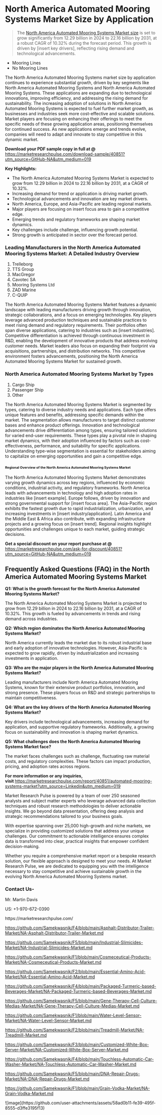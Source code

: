 <h1>North America Automated Mooring Systems Market&nbsp;Size by Application</h1><blockquote><p>The <a href="https://marketresearchpulse.com/download-sample/40851?utm_source=GitHub-NA&amp;utm_medium=019">North America Automated Mooring Systems Market size</a> is set to grow significantly from 12.29 billion in 2024 to 22.16 billion by 2031, at a robust CAGR of 10.32% during the forecast period. This growth is driven by [insert key drivers], reflecting rising demand and technological advancements.</p></blockquote><ul><li>Mooring Lines <li> No Mooring Lines</li></ul><p>The North America Automated Mooring Systems market size by application continues to experience substantial growth, driven by key segments like North America Automated Mooring Systems and North America Automated Mooring Systems. These applications are expanding due to technological innovations, improving efficiency, and addressing the rising demand for sustainability. The increasing adoption of solutions in North America Automated Mooring Systems is expected to fuel further market growth, as businesses and industries seek more cost-effective and scalable solutions. Market players are focusing on enhancing their offerings to meet the specific needs of these growing application areas, positioning themselves for continued success. As new applications emerge and trends evolve, companies will need to adapt and innovate to stay competitive in this dynamic market.</p><p><strong>Download your PDF sample copy in full at @ </strong><a href="https://marketresearchpulse.com/download-sample/40851?utm_source=GitHub-NA&amp;utm_medium=019">https://marketresearchpulse.com/download-sample/40851?utm_source=GitHub-NA&amp;utm_medium=019</a></p><p><strong>Key Highlights: </strong></p><ul><li>The North America Automated Mooring Systems Market is expected to grow from 12.29 billion in 2024 to 22.16 billion by 2031, at a CAGR of 10.32%.</li><li>Increasing demand for trend or application is driving market growth.</li><li>Technological advancements and innovation are key market drivers.</li><li>North America, Europe, and Asia-Pacific are leading regional markets.</li><li>Major players are focusing on insert focus area to gain a competitive edge.</li><li>Emerging trends and regulatory frameworks are shaping market dynamics.</li><li>Key challenges include challenge, influencing growth potential.</li><li>Strong growth is anticipated in sector over the forecast period.</li></ul><h3>Leading Manufacturers in the North America Automated Mooring Systems Market: A Detailed Industry Overview</h3><ol><li>Trelleborg</li><li>TTS Group</li><li>MacGregor</li><li>Cavotec SA</li><li>Mooring Systems Ltd</li><li>ZAD Marine</li><li>C-QUIP</li></ol><div class="flex max-w-full flex-col flex-grow"><div class="min-h-8 text-message flex w-full flex-col items-end gap-2 whitespace-normal break-words [.text-message+&amp;]:mt-5" dir="auto" data-message-author-role="assistant" data-message-id="fd8432e4-4910-450d-b182-61b7bfb0a01f" data-message-model-slug="gpt-4o"><div class="flex w-full flex-col gap-1 empty:hidden first:pt-[3px]"><div class="markdown prose w-full break-words dark:prose-invert light"><p>The North America Automated Mooring Systems Market features a dynamic landscape with leading manufacturers driving growth through innovation, strategic collaborations, and a focus on emerging technologies. Key players leverage advanced production techniques and sustainable practices to meet rising demand and regulatory requirements. Their portfolios often span diverse applications, catering to industries such as [insert industries]. Competitive differentiation is achieved through continuous investment in R&amp;D, enabling the development of innovative products that address evolving customer needs. Market leaders also focus on expanding their footprint via acquisitions, partnerships, and distribution networks. This competitive environment fosters advancements, positioning the North America Automated Mooring Systems Market for sustained growth.</p></div></div></div></div><h3>North America Automated Mooring Systems Market by Types</h3><ol><li>Cargo Ship <li> Passenger Ship <li> Other</li></ol><div class="flex max-w-full flex-col flex-grow"><div class="min-h-8 text-message flex w-full flex-col items-end gap-2 whitespace-normal break-words [.text-message+&amp;]:mt-5" dir="auto" data-message-author-role="assistant" data-message-id="084470be-0bb7-4664-bddf-5156b4f41249" data-message-model-slug="gpt-4o-mini"><div class="flex w-full flex-col gap-1 empty:hidden first:pt-[3px]"><div class="markdown prose w-full break-words dark:prose-invert light"><p>The North America Automated Mooring Systems Market is segmented by types, catering to diverse industry needs and applications. Each type offers unique features and benefits, addressing specific demands within the market. The segmentation allows manufacturers to target distinct customer bases and enhance product offerings. Innovation and technological advancements drive differentiation among types, ensuring tailored solutions for varied end-user requirements. These types play a pivotal role in shaping market dynamics, with their adoption influenced by factors such as cost-effectiveness, performance, and suitability for specific applications. Understanding type-wise segmentation is essential for stakeholders aiming to capitalize on emerging opportunities and gain a competitive edge.</p></div></div></div></div><h3><span style="font-size: 11px;">Regional Overview of the North America Automated Mooring Systems Market</span></h3><div class="flex max-w-full flex-col flex-grow"><div class="min-h-8 text-message flex w-full flex-col items-end gap-2 whitespace-normal break-words [.text-message+&amp;]:mt-5" dir="auto" data-message-author-role="assistant" data-message-id="e9038762-ce64-4e30-91c9-9bd413514231" data-message-model-slug="gpt-4o-mini"><div class="flex w-full flex-col gap-1 empty:hidden first:pt-[3px]"><div class="markdown prose w-full break-words dark:prose-invert light"><p>The North America Automated Mooring Systems Market demonstrates varying growth dynamics across key regions, influenced by economic conditions, industrial activity, and regulatory frameworks. North America leads with advancements in technology and high adoption rates in industries like [insert example]. Europe follows, driven by innovation and strong governmental support for [insert focus area]. The Asia-Pacific region exhibits the fastest growth due to rapid industrialization, urbanization, and increasing investments in [insert industry/application]. Latin America and the Middle East &amp; Africa also contribute, with expanding infrastructure projects and a growing focus on [insert trend]. Regional insights highlight opportunities and challenges unique to each market, guiding strategic decisions.</p></div></div></div></div><p><strong>Get a special discount on your report purchase at @ </strong><a href="https://marketresearchpulse.com/ask-for-discount/40851?utm_source=GitHub-NA&amp;utm_medium=019">https://marketresearchpulse.com/ask-for-discount/40851?utm_source=GitHub-NA&amp;utm_medium=019</a></p><h2>Frequently Asked Questions (FAQ) in the North America Automated Mooring Systems Market</h2><p><strong>Q1: What is the growth forecast for the North America Automated Mooring Systems Market?</strong></p><p>The North America Automated Mooring Systems Market is projected to grow from 12.29 billion in 2024 to 22.16 billion by 2031, at a CAGR of 10.32%. This growth is fueled by advancements in trends and rising demand across industries.</p><p><strong>Q2: Which region dominates the North America Automated Mooring Systems Market?</strong></p><p>North America currently leads the market due to its robust industrial base and early adoption of innovative technologies. However, Asia-Pacific is expected to grow rapidly, driven by industrialization and increasing investments in application.</p><p><strong>Q3: Who are the major players in the North America Automated Mooring Systems Market?</strong></p><p>Leading manufacturers include North America Automated Mooring Systems, known for their extensive product portfolios, innovation, and strong presence. These players focus on R&amp;D and strategic partnerships to maintain competitiveness.</p><p><strong>Q4: What are the key drivers of the North America Automated Mooring Systems Market?</strong></p><p>Key drivers include technological advancements, increasing demand for application, and supportive regulatory frameworks. Additionally, a growing focus on sustainability and innovation is shaping market dynamics.</p><p><strong>Q5: What challenges does the North America Automated Mooring Systems Market face?</strong></p><p>The market faces challenges such as challenge, fluctuating raw material costs, and regulatory complexities. These factors can impact production, pricing, and adoption rates across regions.</p><p><strong>For more information or any inquiries, visit&nbsp;</strong><a href="https://marketresearchpulse.com/report/40851/automated-mooring-systems-market?utm_source=Linkedin&utm_medium=019">https://marketresearchpulse.com/report/40851/automated-mooring-systems-market?utm_source=Linkedin&utm_medium=019</a></p><p>Market Research Pulse is powered by a team of over 250 seasoned analysts and subject matter experts who leverage advanced data collection techniques and robust research methodologies to deliver actionable insights. We go beyond data presentation, offering deep analysis and strategic recommendations tailored to your business goals.</p><p>With expertise spanning over 25,000 high-growth and niche markets, we specialize in providing customized solutions that address your unique challenges. Our commitment to actionable intelligence ensures complex data is transformed into clear, practical insights that empower confident decision-making.</p><p>Whether you require a comprehensive market report or a bespoke research solution, our flexible approach is designed to meet your needs. At Market Research Pulse, we are dedicated to equipping you with the intelligence necessary to stay competitive and achieve sustainable growth in the evolving North America Automated Mooring Systems market.</p><h3><strong>Contact Us-</strong></h3><p>Mr. Martin Davis</p><p>US: +1-970-672-0390</p><p>https://marketresearchpulse.com/</p><p><a href="https://github.com/Samekwasnik/F4/blob/main/Asphalt-Distributor-Trailer-Market/NA-Asphalt-Distributor-Trailer-Market.md">https://github.com/Samekwasnik/F4/blob/main/Asphalt-Distributor-Trailer-Market/NA-Asphalt-Distributor-Trailer-Market.md</a></p><p><a href="https://github.com/Samekwasnik/F5/blob/main/Industrial-Slimicides-Market/NA-Industrial-Slimicides-Market.md">https://github.com/Samekwasnik/F5/blob/main/Industrial-Slimicides-Market/NA-Industrial-Slimicides-Market.md</a></p><p><a href="https://github.com/Samekwasnik/F1/blob/main/Cosmeceutical-Products-Market/NA-Cosmeceutical-Products-Market.md">https://github.com/Samekwasnik/F1/blob/main/Cosmeceutical-Products-Market/NA-Cosmeceutical-Products-Market.md</a></p><p><a href="https://github.com/Samekwasnik/F2/blob/main/Essential-Amino-Acid-Market/NA-Essential-Amino-Acid-Market.md">https://github.com/Samekwasnik/F2/blob/main/Essential-Amino-Acid-Market/NA-Essential-Amino-Acid-Market.md</a></p><p><a href="https://github.com/Samekwasnik/F4/blob/main/Packaged-Turmeric-based-Beverages-Market/NA-Packaged-Turmeric-based-Beverages-Market.md">https://github.com/Samekwasnik/F4/blob/main/Packaged-Turmeric-based-Beverages-Market/NA-Packaged-Turmeric-based-Beverages-Market.md</a></p><p><a href="https://github.com/Samekwasnik/F5/blob/main/Gene-Therapy-Cell-Culture-Medias-Market/NA-Gene-Therapy-Cell-Culture-Medias-Market.md">https://github.com/Samekwasnik/F5/blob/main/Gene-Therapy-Cell-Culture-Medias-Market/NA-Gene-Therapy-Cell-Culture-Medias-Market.md</a></p><p><a href="https://github.com/Samekwasnik/F1/blob/main/Water-Level-Sensor-Market/NA-Water-Level-Sensor-Market.md">https://github.com/Samekwasnik/F1/blob/main/Water-Level-Sensor-Market/NA-Water-Level-Sensor-Market.md</a></p><p><a href="https://github.com/Samekwasnik/F2/blob/main/Treadmill-Market/NA-Treadmill-Market.md">https://github.com/Samekwasnik/F2/blob/main/Treadmill-Market/NA-Treadmill-Market.md</a></p><p><a href="https://github.com/Samekwasnik/F3/blob/main/Customized-White-Box-Server-Market/NA-Customized-White-Box-Server-Market.md">https://github.com/Samekwasnik/F3/blob/main/Customized-White-Box-Server-Market/NA-Customized-White-Box-Server-Market.md</a></p><p><a href="https://github.com/Samekwasnik/F4/blob/main/Touchless-Automatic-Car-Washer-Market/NA-Touchless-Automatic-Car-Washer-Market.md">https://github.com/Samekwasnik/F4/blob/main/Touchless-Automatic-Car-Washer-Market/NA-Touchless-Automatic-Car-Washer-Market.md</a></p><p><a href="https://github.com/Samekwasnik/F5/blob/main/DNA-Repair-Drugs-Market/NA-DNA-Repair-Drugs-Market.md">https://github.com/Samekwasnik/F5/blob/main/DNA-Repair-Drugs-Market/NA-DNA-Repair-Drugs-Market.md</a></p><p><a href="https://github.com/Samekwasnik/F1/blob/main/Grain-Vodka-Market/NA-Grain-Vodka-Market.md">https://github.com/Samekwasnik/F1/blob/main/Grain-Vodka-Market/NA-Grain-Vodka-Market.md</a></p>
![image](https://github.com/user-attachments/assets/58ad0b11-fe39-495f-8555-d3ffe3195f13)
